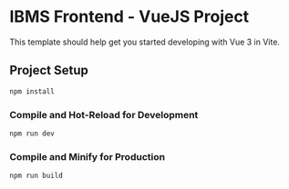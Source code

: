 # IBMS Frontend - VueJS Project

This template should help get you started developing with Vue 3 in Vite.

## Project Setup

```sh
npm install
```

### Compile and Hot-Reload for Development

```sh
npm run dev
```

### Compile and Minify for Production

```sh
npm run build
```
